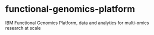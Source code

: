 # functional-genomics-platform
IBM Functional Genomics Platform, data and analytics for multi-omics research at scale
